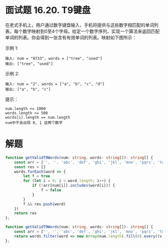 # 面试题 16.20. T9键盘
在老式手机上，用户通过数字键盘输入，手机将提供与这些数字相匹配的单词列表。每个数字映射到0至4个字母。给定一个数字序列，实现一个算法来返回匹配单词的列表。你会得到一张含有有效单词的列表。映射如下图所示：



示例 1:
```
输入: num = "8733", words = ["tree", "used"]
输出: ["tree", "used"]
```
示例 2:
```
输入: num = "2", words = ["a", "b", "c", "d"]
输出: ["a", "b", "c"]
```
提示：
```
num.length <= 1000
words.length <= 500
words[i].length == num.length
num中不会出现 0, 1 这两个数字
```

# 解题
```ts
function getValidT9Words(num: string, words: string[]): string[] {
    const arr = ['', '', 'abc', 'def', 'ghi', 'jkl', 'mno', 'pqrs', 'tuv', 'wxyz']
    const res = []
    words.forEach(word => {
        let f = true
        for (let i = 0; i < word.length; i++) {
            if (!arr[num[i]].includes(word[i])) {
                f = false
            }
        }
        f && res.push(word)
    })
    return res
};
```

```ts
function getValidT9Words(num: string, words: string[]): string[] {
    const arr = ['', '', 'abc', 'def', 'ghi', 'jkl', 'mno', 'pqrs', 'tuv', 'wxyz']
    return words.filter(word => new Array(num.length).fill(0).every((v, i) => arr[num[i]].includes(word[i])))
};
```
